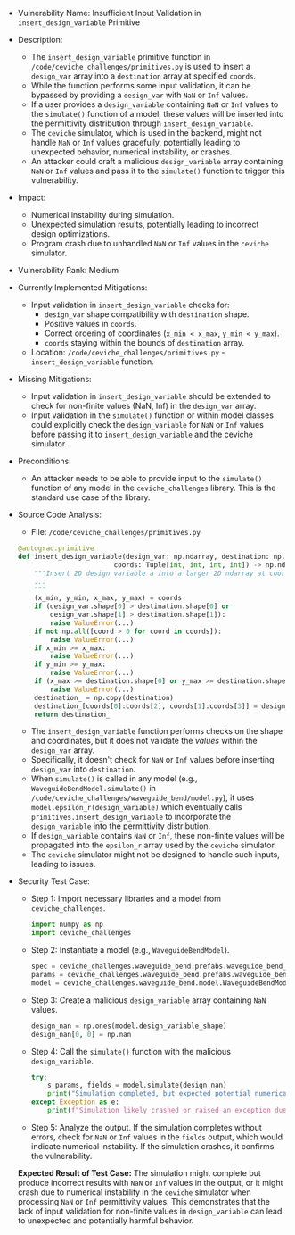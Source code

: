 - Vulnerability Name: Insufficient Input Validation in `insert_design_variable` Primitive
- Description:
    - The `insert_design_variable` primitive function in `/code/ceviche_challenges/primitives.py` is used to insert a `design_var` array into a `destination` array at specified `coords`.
    - While the function performs some input validation, it can be bypassed by providing a `design_var` with `NaN` or `Inf` values.
    - If a user provides a `design_variable` containing `NaN` or `Inf` values to the `simulate()` function of a model, these values will be inserted into the permittivity distribution through `insert_design_variable`.
    - The `ceviche` simulator, which is used in the backend, might not handle `NaN` or `Inf` values gracefully, potentially leading to unexpected behavior, numerical instability, or crashes.
    - An attacker could craft a malicious `design_variable` array containing `NaN` or `Inf` values and pass it to the `simulate()` function to trigger this vulnerability.
- Impact:
    - Numerical instability during simulation.
    - Unexpected simulation results, potentially leading to incorrect design optimizations.
    - Program crash due to unhandled `NaN` or `Inf` values in the `ceviche` simulator.
- Vulnerability Rank: Medium
- Currently Implemented Mitigations:
    - Input validation in `insert_design_variable` checks for:
        - `design_var` shape compatibility with `destination` shape.
        - Positive values in `coords`.
        - Correct ordering of coordinates (`x_min < x_max`, `y_min < y_max`).
        - `coords` staying within the bounds of `destination` array.
    - Location: `/code/ceviche_challenges/primitives.py` - `insert_design_variable` function.
- Missing Mitigations:
    - Input validation in `insert_design_variable` should be extended to check for non-finite values (NaN, Inf) in the `design_var` array.
    - Input validation in the `simulate()` function or within model classes could explicitly check the `design_variable` for `NaN` or `Inf` values before passing it to `insert_design_variable` and the ceviche simulator.
- Preconditions:
    - An attacker needs to be able to provide input to the `simulate()` function of any model in the `ceviche_challenges` library. This is the standard use case of the library.
- Source Code Analysis:
    - File: `/code/ceviche_challenges/primitives.py`
    ```python
    @autograd.primitive
    def insert_design_variable(design_var: np.ndarray, destination: np.ndarray,
                            coords: Tuple[int, int, int, int]) -> np.ndarray:
        """Insert 2D design variable a into a larger 2D ndarray at coordinates.
        ...
        """
        (x_min, y_min, x_max, y_max) = coords
        if (design_var.shape[0] > destination.shape[0] or
            design_var.shape[1] > destination.shape[1]):
            raise ValueError(...)
        if not np.all([coord > 0 for coord in coords]):
            raise ValueError(...)
        if x_min >= x_max:
            raise ValueError(...)
        if y_min >= y_max:
            raise ValueError(...)
        if (x_max >= destination.shape[0] or y_max >= destination.shape[1]):
            raise ValueError(...)
        destination_ = np.copy(destination)
        destination_[coords[0]:coords[2], coords[1]:coords[3]] = design_var # Vulnerability: No NaN/Inf check here
        return destination_
    ```
    - The `insert_design_variable` function performs checks on the shape and coordinates, but it does not validate the *values* within the `design_var` array.
    - Specifically, it doesn't check for `NaN` or `Inf` values before inserting `design_var` into `destination`.
    - When `simulate()` is called in any model (e.g., `WaveguideBendModel.simulate()` in `/code/ceviche_challenges/waveguide_bend/model.py`), it uses `model.epsilon_r(design_variable)` which eventually calls `primitives.insert_design_variable` to incorporate the `design_variable` into the permittivity distribution.
    - If `design_variable` contains `NaN` or `Inf`, these non-finite values will be propagated into the `epsilon_r` array used by the `ceviche` simulator.
    - The `ceviche` simulator might not be designed to handle such inputs, leading to issues.
- Security Test Case:
    - Step 1: Import necessary libraries and a model from `ceviche_challenges`.
        ```python
        import numpy as np
        import ceviche_challenges
        ```
    - Step 2: Instantiate a model (e.g., `WaveguideBendModel`).
        ```python
        spec = ceviche_challenges.waveguide_bend.prefabs.waveguide_bend_2umx2um_spec()
        params = ceviche_challenges.waveguide_bend.prefabs.waveguide_bend_sim_params()
        model = ceviche_challenges.waveguide_bend.model.WaveguideBendModel(params, spec)
        ```
    - Step 3: Create a malicious `design_variable` array containing `NaN` values.
        ```python
        design_nan = np.ones(model.design_variable_shape)
        design_nan[0, 0] = np.nan
        ```
    - Step 4: Call the `simulate()` function with the malicious `design_variable`.
        ```python
        try:
            s_params, fields = model.simulate(design_nan)
            print("Simulation completed, but expected potential numerical issues or crash.")
        except Exception as e:
            print(f"Simulation likely crashed or raised an exception due to NaN values: {e}")
        ```
    - Step 5: Analyze the output. If the simulation completes without errors, check for `NaN` or `Inf` values in the `fields` output, which would indicate numerical instability. If the simulation crashes, it confirms the vulnerability.

    **Expected Result of Test Case:** The simulation might complete but produce incorrect results with `NaN` or `Inf` values in the output, or it might crash due to numerical instability in the `ceviche` simulator when processing `NaN` or `Inf` permittivity values. This demonstrates that the lack of input validation for non-finite values in `design_variable` can lead to unexpected and potentially harmful behavior.
